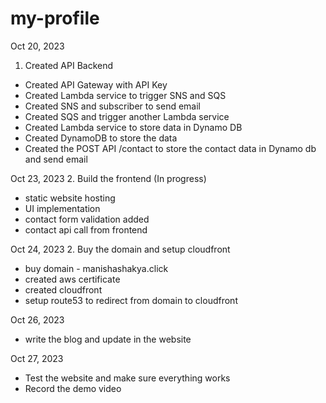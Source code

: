 # my-profile

Oct 20, 2023
1. Created API Backend
  - Created API Gateway with API Key
  - Created Lambda service to trigger SNS and SQS
  - Created SNS and subscriber to send email
  - Created SQS and trigger another Lambda service
  - Created Lambda service to store data in Dynamo DB
  - Created DynamoDB to store the data
  - Created the POST API /contact to store the contact data in Dynamo db and send email

Oct 23, 2023
2. Build the frontend (In progress)
- static website hosting
- UI implementation
- contact form validation added
- contact api call from frontend


Oct 24, 2023
2. Buy the domain and setup cloudfront
- buy domain - manishashakya.click
- created aws certificate
- created cloudfront
- setup route53 to redirect from domain to cloudfront

Oct 26, 2023
- write the blog and update in the website

Oct 27, 2023
- Test the website and make sure everything works
- Record the demo video





